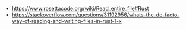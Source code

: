 - https://www.rosettacode.org/wiki/Read_entire_file#Rust
- https://stackoverflow.com/questions/31192956/whats-the-de-facto-way-of-reading-and-writing-files-in-rust-1-x
